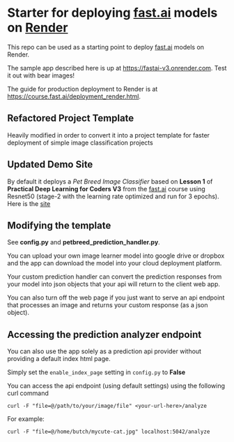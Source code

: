 # Starter for deploying [fast.ai](https://www.fast.ai) models on [Render](https://render.com)

This repo can be used as a starting point to deploy [fast.ai](https://github.com/fastai/fastai) models on Render.

The sample app described here is up at https://fastai-v3.onrender.com. Test it out with bear images!

The guide for production deployment to Render is at https://course.fast.ai/deployment_render.html.

## Refactored Project Template

Heavily modified in order to convert it into a project template for faster deployment of simple image classification projects

## Updated Demo Site

By default it deploys a _Pet Breed Image Classifier_ based on __Lesson 1__ of __Practical Deep Learning for Coders V3__ from the [fast.ai](https://course.fast.ai) course using Resnet50 (stage-2 with the learning rate optimized and run for 3 epochs). Here is the [site](http://pet-breed-classifier-fastai-demo.onrender.com)

## Modifying the template

See __config.py__ and __petbreed_prediction_handler.py__. 

You can upload your own image learner model into google drive or dropbox and the app can download the model into your cloud deployment platform.

Your custom prediction handler can convert the prediction responses from your model into json objects that your api will return to the client web app. 

You can also turn off the web page if you just want to serve an api endpoint that processes an image and returns your custom response (as a json object).

## Accessing the prediction analyzer endpoint

You can also use the app solely as a prediction api provider without providing a default index html page.

Simply set the `enable_index_page` setting in `config.py` to __False__

You can access the api endpoint (using default settings) using the following curl command
```
curl -F "file=@/path/to/your/image/file" <your-url-here>/analyze
```
For example:
```
curl -F "file=@/home/butch/mycute-cat.jpg" localhost:5042/analyze
```


